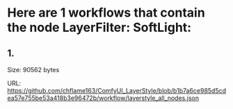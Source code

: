# Here are 1 workflows that contain the node LayerFilter: SoftLight:

## 1. 

Size: 90562 bytes

URL: https://github.com/chflame163/ComfyUI_LayerStyle/blob/b1b7a6ce985d5cdea57e755be53a418b3e96472b/workflow/layerstyle_all_nodes.json

